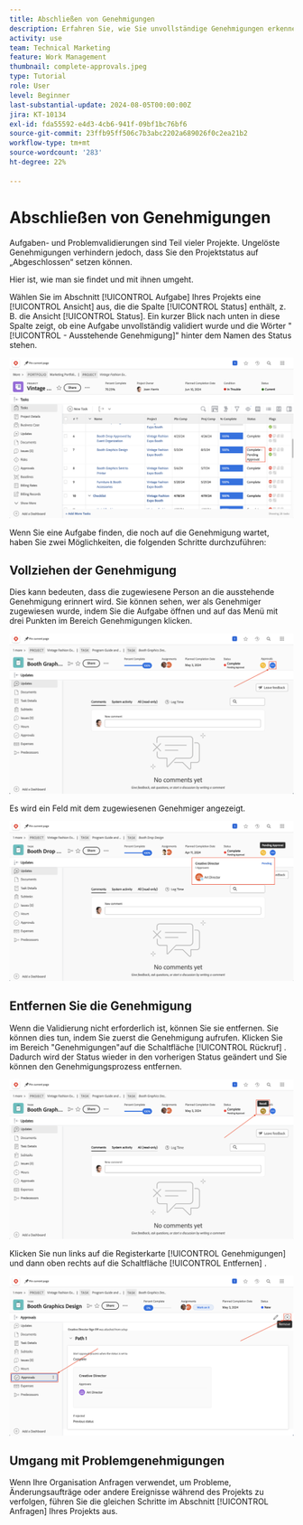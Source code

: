 ```yaml
---
title: Abschließen von Genehmigungen
description: Erfahren Sie, wie Sie unvollständige Genehmigungen erkennen und lösen, damit Sie Ihr Projekt in [!DNL  Workfront]abschließen können.
activity: use
team: Technical Marketing
feature: Work Management
thumbnail: complete-approvals.jpeg
type: Tutorial
role: User
level: Beginner
last-substantial-update: 2024-08-05T00:00:00Z
jira: KT-10134
exl-id: fda55592-e4d3-4cb6-941f-09bf1bc76bf6
source-git-commit: 23ffb95ff506c7b3abc2202a689026f0c2ea21b2
workflow-type: tm+mt
source-wordcount: '283'
ht-degree: 22%

---
```


# Abschließen von Genehmigungen

Aufgaben- und Problemvalidierungen sind Teil vieler Projekte. Ungelöste Genehmigungen verhindern jedoch, dass Sie den Projektstatus auf „Abgeschlossen“ setzen können.

Hier ist, wie man sie findet und mit ihnen umgeht.

Wählen Sie im Abschnitt [!UICONTROL Aufgabe] Ihres Projekts eine [!UICONTROL Ansicht] aus, die die Spalte [!UICONTROL Status] enthält, z. B. die Ansicht [!UICONTROL Status]. Ein kurzer Blick nach unten in diese Spalte zeigt, ob eine Aufgabe unvollständig validiert wurde und die Wörter &quot;[!UICONTROL  - Ausstehende Genehmigung]&quot; hinter dem Namen des Status stehen.

![Projekt mit unvollständiger Genehmigung](assets/pending-approval-1.png)

Wenn Sie eine Aufgabe finden, die noch auf die Genehmigung wartet, haben Sie zwei Möglichkeiten, die folgenden Schritte durchzuführen:


## Vollziehen der Genehmigung

Dies kann bedeuten, dass die zugewiesene Person an die ausstehende Genehmigung erinnert wird. Sie können sehen, wer als Genehmiger zugewiesen wurde, indem Sie die Aufgabe öffnen und auf das Menü mit drei Punkten im Bereich Genehmigungen klicken.

![Aufgabe mit Genehmigungsbereich](assets/pending-approval-2.png)

Es wird ein Feld mit dem zugewiesenen Genehmiger angezeigt.

![Aufgabe mit zugewiesenem Genehmiger](assets/pending-approval-3.png)


## Entfernen Sie die Genehmigung

Wenn die Validierung nicht erforderlich ist, können Sie sie entfernen. Sie können dies tun, indem Sie zuerst die Genehmigung aufrufen. Klicken Sie im Bereich &quot;Genehmigungen&quot;auf die Schaltfläche [!UICONTROL Rückruf] . Dadurch wird der Status wieder in den vorherigen Status geändert und Sie können den Genehmigungsprozess entfernen.

![Aufgabe, die die Aufruftaste anzeigt](assets/pending-approval-5.png)

Klicken Sie nun links auf die Registerkarte [!UICONTROL Genehmigungen] und dann oben rechts auf die Schaltfläche [!UICONTROL Entfernen] .

![Aufgabe, die die Schaltfläche zum Entfernen der Genehmigung anzeigt](assets/pending-approval-6.png)

## Umgang mit Problemgenehmigungen

Wenn Ihre Organisation Anfragen verwendet, um Probleme, Änderungsaufträge oder andere Ereignisse während des Projekts zu verfolgen, führen Sie die gleichen Schritte im Abschnitt [!UICONTROL Anfragen] Ihres Projekts aus.
